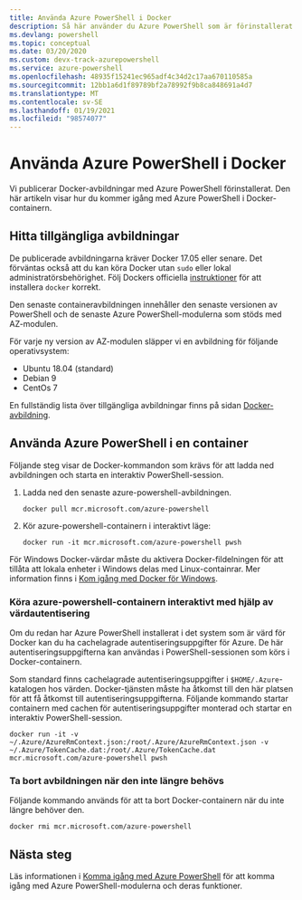 ```yaml
---
title: Använda Azure PowerShell i Docker
description: Så här använder du Azure PowerShell som är förinstallerat i en Docker-avbildning.
ms.devlang: powershell
ms.topic: conceptual
ms.date: 03/20/2020
ms.custom: devx-track-azurepowershell
ms.service: azure-powershell
ms.openlocfilehash: 48935f15241ec965adf4c34d2c17aa670110585a
ms.sourcegitcommit: 12bb1a6d1f89789bf2a78992f9b8ca848691a4d7
ms.translationtype: MT
ms.contentlocale: sv-SE
ms.lasthandoff: 01/19/2021
ms.locfileid: "98574077"
---
```

# <a name="using-azure-powershell-in-docker"></a>Använda Azure PowerShell i Docker

Vi publicerar Docker-avbildningar med Azure PowerShell förinstallerat. Den här artikeln visar hur du kommer igång med Azure PowerShell i Docker-containern.

## <a name="finding-available-images"></a>Hitta tillgängliga avbildningar

De publicerade avbildningarna kräver Docker 17.05 eller senare. Det förväntas också att du kan köra Docker utan `sudo` eller lokal administratörsbehörighet. Följ Dockers officiella [instruktioner][install] för att installera `docker` korrekt.

Den senaste containeravbildningen innehåller den senaste versionen av PowerShell och de senaste Azure PowerShell-modulerna som stöds med AZ-modulen.

För varje ny version av AZ-modulen släpper vi en avbildning för följande operativsystem:

- Ubuntu 18.04 (standard)
- Debian 9
- CentOs 7

En fullständig lista över tillgängliga avbildningar finns på sidan [Docker-avbildning][az image].

## <a name="using-azure-powershell-in-a-container"></a>Använda Azure PowerShell i en container

Följande steg visar de Docker-kommandon som krävs för att ladda ned avbildningen och starta en interaktiv PowerShell-session.

1. Ladda ned den senaste azure-powershell-avbildningen.

   ```console
   docker pull mcr.microsoft.com/azure-powershell
   ```

1. Kör azure-powershell-containern i interaktivt läge:

   ```console
   docker run -it mcr.microsoft.com/azure-powershell pwsh
   ```

För Windows Docker-värdar måste du aktivera Docker-fildelningen för att tillåta att lokala enheter i Windows delas med Linux-containrar. Mer information finns i [Kom igång med Docker för Windows][file-sharing].

### <a name="run-the-azure-powershell-container-interactively-using-host-authentication"></a>Köra azure-powershell-containern interaktivt med hjälp av värdautentisering

Om du redan har Azure PowerShell installerat i det system som är värd för Docker kan du ha cachelagrade autentiseringsuppgifter för Azure. De här autentiseringsuppgifterna kan användas i PowerShell-sessionen som körs i Docker-containern.

Som standard finns cachelagrade autentiseringsuppgifter i `$HOME/.Azure`-katalogen hos värden. Docker-tjänsten måste ha åtkomst till den här platsen för att få åtkomst till autentiseringsuppgifterna. Följande kommando startar containern med cachen för autentiseringsuppgifter monterad och startar en interaktiv PowerShell-session.

```console
docker run -it -v ~/.Azure/AzureRmContext.json:/root/.Azure/AzureRmContext.json -v ~/.Azure/TokenCache.dat:/root/.Azure/TokenCache.dat mcr.microsoft.com/azure-powershell pwsh
```

### <a name="remove-the-image-when-no-longer-needed"></a>Ta bort avbildningen när den inte längre behövs

Följande kommando används för att ta bort Docker-containern när du inte längre behöver den.

```console
docker rmi mcr.microsoft.com/azure-powershell
```

## <a name="next-steps"></a>Nästa steg

Läs informationen i [Komma igång med Azure PowerShell](get-started-azureps.md) för att komma igång med Azure PowerShell-modulerna och deras funktioner.

<!-- link references -->
[install]: https://docs.docker.com/engine/installation/
[powershell image]: https://hub.docker.com/_/microsoft-powershell
[az image]: https://hub.docker.com/_/microsoft-azure-powershell
[file-sharing]: https://docs.docker.com/docker-for-windows/#file-sharing
